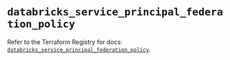# `databricks_service_principal_federation_policy`

Refer to the Terraform Registry for docs: [`databricks_service_principal_federation_policy`](https://registry.terraform.io/providers/databricks/databricks/1.92.0/docs/resources/service_principal_federation_policy).
